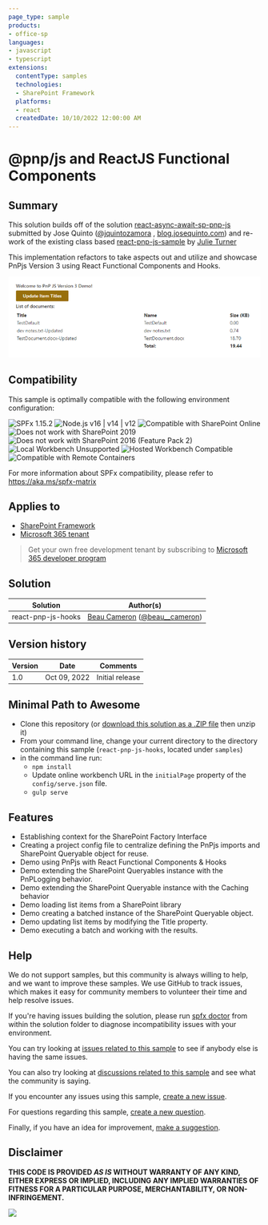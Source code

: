 ```yaml
---
page_type: sample
products:
- office-sp
languages:
- javascript
- typescript
extensions:
  contentType: samples
  technologies:
  - SharePoint Framework
  platforms:
  - react
  createdDate: 10/10/2022 12:00:00 AM
---
```

# @pnp/js and ReactJS Functional Components

## Summary

This solution builds off of the solution [react-async-await-sp-pnp-js](./react-async-await-sp-pnp-js) submitted by Jose Quinto ([@jquintozamora](https://twitter.com/jquintozamora) , [blog.josequinto.com](https://blog.josequinto.com)) and re-work of the existing class based [react-pnp-js-sample](./react-pnp-js-sample) by [Julie Turner](https://twitter.com/jfj1997)

This implementation refactors to take aspects out and utilize and showcase PnPjs Version 3 using React Functional Components and Hooks.

![React-pnp-js-sample](./assets/react-pnp-js-sample.png)

## Compatibility

This sample is optimally compatible with the following environment configuration:

![SPFx 1.15.2](https://img.shields.io/badge/SPFx-1.15.2-green.svg)
![Node.js v16 | v14 | v12](https://img.shields.io/badge/Node.js-v16%20%7C%20v14%20%7C%20v12-green.svg)
![Compatible with SharePoint Online](https://img.shields.io/badge/SharePoint%20Online-Compatible-green.svg)
![Does not work with SharePoint 2019](https://img.shields.io/badge/SharePoint%20Server%202019-Incompatible-red.svg "SharePoint Server 2019 requires SPFx 1.4.1 or lower")
![Does not work with SharePoint 2016 (Feature Pack 2)](https://img.shields.io/badge/SharePoint%20Server%202016%20(Feature%20Pack%202)-Incompatible-red.svg "SharePoint Server 2016 Feature Pack 2 requires SPFx 1.1")
![Local Workbench Unsupported](https://img.shields.io/badge/Local%20Workbench-Unsupported-red.svg "Local workbench is no longer available as of SPFx 1.13 and above")
![Hosted Workbench Compatible](https://img.shields.io/badge/Hosted%20Workbench-Compatible-green.svg)
![Compatible with Remote Containers](https://img.shields.io/badge/Remote%20Containers-Compatible-green.svg)

For more information about SPFx compatibility, please refer to <https://aka.ms/spfx-matrix>

## Applies to

* [SharePoint Framework](https://docs.microsoft.com/sharepoint/dev/spfx/sharepoint-framework-overview)
* [Microsoft 365 tenant](https://docs.microsoft.com/sharepoint/dev/spfx/set-up-your-development-environment)

> Get your own free development tenant by subscribing to [Microsoft 365 developer program](http://aka.ms/m365devprogram)

## Solution

Solution|Author(s)
--------|---------
react-pnp-js-hooks | [Beau Cameron](https://github.com/bcameron1231) ([@beau__cameron](https://twitter.com/Beau__Cameron))

## Version history

Version|Date|Comments
-------|----|--------
1.0|Oct 09, 2022|Initial release

## Minimal Path to Awesome

* Clone this repository (or [download this solution as a .ZIP file](https://pnp.github.io/download-partial/?url=https://github.com/pnp/sp-dev-fx-webparts/tree/main/samples/react-pnp-js-hooks) then unzip it)
* From your command line, change your current directory to the directory containing this sample (`react-pnp-js-hooks`, located under `samples`)
* in the command line run:
  * `npm install`
  * Update online workbench URL in the `initialPage` property of the `config/serve.json` file.
  * `gulp serve`

## Features

* Establishing context for the SharePoint Factory Interface
* Creating a project config file to centralize defining the PnPjs imports and SharePoint Queryable object for reuse.
* Demo using PnPjs with React Functional Components & Hooks
* Demo extending the SharePoint Queryables instance with the PnPLogging behavior.
* Demo extending the SharePoint Queryable instance with the Caching behavior
* Demo loading list items from a SharePoint library
* Demo creating a batched instance of the SharePoint Queryable object.
* Demo updating list items by modifying the Title property.
* Demo executing a batch and working with the results.

## Help

We do not support samples, but this community is always willing to help, and we want to improve these samples. We use GitHub to track issues, which makes it easy for  community members to volunteer their time and help resolve issues.

If you're having issues building the solution, please run [spfx doctor](https://pnp.github.io/cli-microsoft365/cmd/spfx/spfx-doctor/) from within the solution folder to diagnose incompatibility issues with your environment.

You can try looking at [issues related to this sample](https://github.com/pnp/sp-dev-fx-webparts/issues?q=label%3A%22sample%3A%20react-pnp-js-hooks%22) to see if anybody else is having the same issues.

You can also try looking at [discussions related to this sample](https://github.com/pnp/sp-dev-fx-webparts/discussions?discussions_q=react-pnp-js-hooks) and see what the community is saying.

If you encounter any issues using this sample, [create a new issue](https://github.com/pnp/sp-dev-fx-webparts/issues/new?assignees=&labels=Needs%3A+Triage+%3Amag%3A%2Ctype%3Abug-suspected%2Csample%3A%20react-pnp-js-hooks&template=bug-report.yml&sample=react-pnp-js-hooks&authors=@bcameron1231&title=react-pnp-js-hooks%20-%20).

For questions regarding this sample, [create a new question](https://github.com/pnp/sp-dev-fx-webparts/issues/new?assignees=&labels=Needs%3A+Triage+%3Amag%3A%2Ctype%3Aquestion%2Csample%3A%20react-pnp-js-hooks&template=question.yml&sample=react-pnp-js-hooks&authors=@bcameron1231&title=react-pnp-js-hooks%20-%20).

Finally, if you have an idea for improvement, [make a suggestion](https://github.com/pnp/sp-dev-fx-webparts/issues/new?assignees=&labels=Needs%3A+Triage+%3Amag%3A%2Ctype%3Aenhancement%2Csample%3A%20react-pnp-js-hooks&template=suggestion.yml&sample=react-pnp-js-hooks&authors=@bcameron1231&title=react-pnp-js-hooks%20-%20).

## Disclaimer

**THIS CODE IS PROVIDED *AS IS* WITHOUT WARRANTY OF ANY KIND, EITHER EXPRESS OR IMPLIED, INCLUDING ANY IMPLIED WARRANTIES OF FITNESS FOR A PARTICULAR PURPOSE, MERCHANTABILITY, OR NON-INFRINGEMENT.**

<img src="https://pnptelemetry.azurewebsites.net/sp-dev-fx-webparts/samples/react-pnp-js-hooks" />

